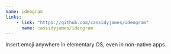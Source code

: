 ```yaml
---
name: ideogram
links: 
    - link: "https://github.com/cassidyjames/ideogram"
      name: cassidyjames/ideogram
---
```

<p>Insert emoji anywhere in elementary OS, even in non-native apps</p>